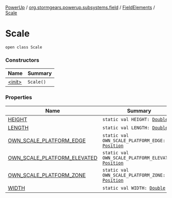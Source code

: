 [PowerUp](../../../index.md) / [org.stormgears.powerup.subsystems.field](../../index.md) / [FieldElements](../index.md) / [Scale](./index.md)

# Scale

`open class Scale`

### Constructors

| Name | Summary |
|---|---|
| [&lt;init&gt;](-init-.md) | `Scale()` |

### Properties

| Name | Summary |
|---|---|
| [HEIGHT](-h-e-i-g-h-t.md) | `static val HEIGHT: `[`Double`](https://kotlinlang.org/api/latest/jvm/stdlib/kotlin/-double/index.html) |
| [LENGTH](-l-e-n-g-t-h.md) | `static val LENGTH: `[`Double`](https://kotlinlang.org/api/latest/jvm/stdlib/kotlin/-double/index.html) |
| [OWN_SCALE_PLATFORM_EDGE](-o-w-n_-s-c-a-l-e_-p-l-a-t-f-o-r-m_-e-d-g-e.md) | `static val OWN_SCALE_PLATFORM_EDGE: `[`Position`](../../../org.stormgears.powerup.subsystems.navigator/-position/index.md) |
| [OWN_SCALE_PLATFORM_ELEVATED](-o-w-n_-s-c-a-l-e_-p-l-a-t-f-o-r-m_-e-l-e-v-a-t-e-d.md) | `static val OWN_SCALE_PLATFORM_ELEVATED: `[`Position`](../../../org.stormgears.powerup.subsystems.navigator/-position/index.md) |
| [OWN_SCALE_PLATFORM_ZONE](-o-w-n_-s-c-a-l-e_-p-l-a-t-f-o-r-m_-z-o-n-e.md) | `static val OWN_SCALE_PLATFORM_ZONE: `[`Position`](../../../org.stormgears.powerup.subsystems.navigator/-position/index.md) |
| [WIDTH](-w-i-d-t-h.md) | `static val WIDTH: `[`Double`](https://kotlinlang.org/api/latest/jvm/stdlib/kotlin/-double/index.html) |

